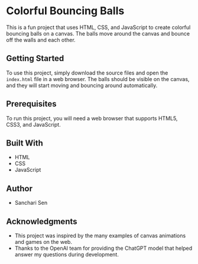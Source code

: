 # Colorful Bouncing Balls

This is a fun project that uses HTML, CSS, and JavaScript to create colorful bouncing balls on a canvas. The balls move around the canvas and bounce off the walls and each other.

## Getting Started

To use this project, simply download the source files and open the `index.html` file in a web browser. The balls should be visible on the canvas, and they will start moving and bouncing around automatically.

## Prerequisites

To run this project, you will need a web browser that supports HTML5, CSS3, and JavaScript.

## Built With

* HTML
* CSS
* JavaScript

## Author

* Sanchari Sen

## Acknowledgments

* This project was inspired by the many examples of canvas animations and games on the web.
* Thanks to the OpenAI team for providing the ChatGPT model that helped answer my questions during development.
